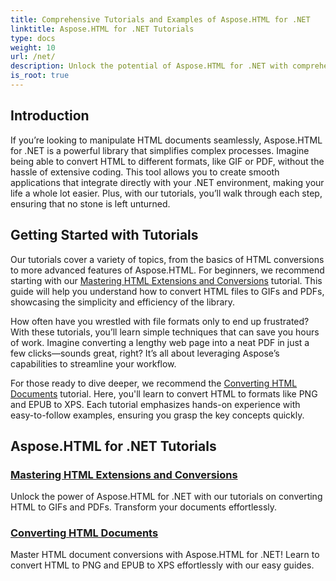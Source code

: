 ```yaml
---
title: Comprehensive Tutorials and Examples of Aspose.HTML for .NET 
linktitle: Aspose.HTML for .NET Tutorials
type: docs
weight: 10
url: /net/
description: Unlock the potential of Aspose.HTML for .NET with comprehensive tutorials on document conversions and extensions tailored for developers and enthusiasts alike.
is_root: true
---
```

## Introduction

If you’re looking to manipulate HTML documents seamlessly, Aspose.HTML for .NET is a powerful library that simplifies complex processes. Imagine being able to convert HTML to different formats, like GIF or PDF, without the hassle of extensive coding. This tool allows you to create smooth applications that integrate directly with your .NET environment, making your life a whole lot easier. Plus, with our tutorials, you’ll walk through each step, ensuring that no stone is left unturned.

## Getting Started with Tutorials

Our tutorials cover a variety of topics, from the basics of HTML conversions to more advanced features of Aspose.HTML. For beginners, we recommend starting with our [Mastering HTML Extensions and Conversions](./mastering-html-extensions-and-conversions/) tutorial. This guide will help you understand how to convert HTML files to GIFs and PDFs, showcasing the simplicity and efficiency of the library. 

How often have you wrestled with file formats only to end up frustrated? With these tutorials, you’ll learn simple techniques that can save you hours of work. Imagine converting a lengthy web page into a neat PDF in just a few clicks—sounds great, right? It’s all about leveraging Aspose’s capabilities to streamline your workflow.

For those ready to dive deeper, we recommend the [Converting HTML Documents](./converting-html-documents/) tutorial. Here, you'll learn to convert HTML to formats like PNG and EPUB to XPS. Each tutorial emphasizes hands-on experience with easy-to-follow examples, ensuring you grasp the key concepts quickly. 

## Aspose.HTML for .NET Tutorials
### [Mastering HTML Extensions and Conversions](./mastering-html-extensions-and-conversions/)
Unlock the power of Aspose.HTML for .NET with our tutorials on converting HTML to GIFs and PDFs. Transform your documents effortlessly.
### [Converting HTML Documents](./converting-html-documents/)
Master HTML document conversions with Aspose.HTML for .NET! Learn to convert HTML to PNG and EPUB to XPS effortlessly with our easy guides.
